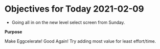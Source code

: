 # Objectives for Today 2021-02-09

- Going all in on the new level select screen from Sunday.

**Purpose**

Make Eggcelerate! Good Again!
Try adding most value for least effort/time.
